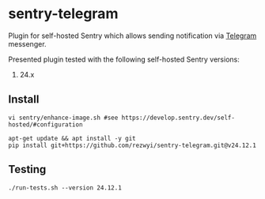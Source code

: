 # sentry-telegram

Plugin for self-hosted Sentry which allows sending notification via [Telegram](https://telegram.org/) messenger.

Presented plugin tested with the following self-hosted Sentry versions:
1. 24.x

## Install

```shell
vi sentry/enhance-image.sh #see https://develop.sentry.dev/self-hosted/#configuration

apt-get update && apt install -y git
pip install git+https://github.com/rezwyi/sentry-telegram.git@v24.12.1
```

## Testing

```shell
./run-tests.sh --version 24.12.1
```
